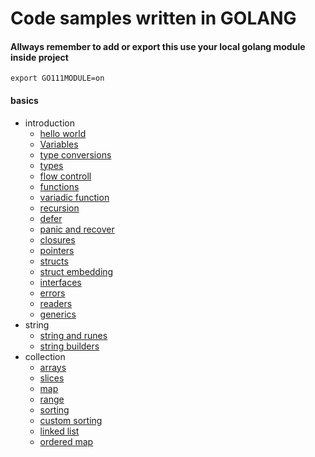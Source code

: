 # Code samples written in GOLANG

#### Allways remember to add or export this use your local golang module inside project
```
export GO111MODULE=on
```


#### basics
- introduction
  - [hello world](./codes/basics/introduction/hello_world.go)
  - [Variables](./codes/basics/introduction/variables.go)
  - [type conversions](./codes/basics/introduction/type_conversions.go)
  - [types](./codes/basics/introduction/types.go)
  - [flow controll](./codes/basics/introduction/flow_control.go)
  - [functions](./codes/basics/introduction/functions.go)
  - [variadic function](./codes/basics/introduction/variadic_functions.go)
  - [recursion](./codes/basics/introduction/recursion.go)
  - [defer](./codes/basics/introduction/defer.go)
  - [panic and recover](./codes/basics/introduction/panic_and_recover.go)
  - [closures](./codes/basics/introduction/colsures.go)
  - [pointers](./codes/basics/introduction/pointers.go)
  - [structs](./codes/basics/introduction/structs.go)
  - [struct embedding](./codes/basics/introduction/struct_embedding.go)
  - [interfaces](./codes/basics/introduction/interfaces.go)
  - [errors](./codes/basics/introduction/errors.go)
  - [readers](./codes/basics/introduction/readers.go)
  - [generics](./codes/basics/introduction/generics.go)
- string
  - [string and runes](./codes/basics/strings/string_and_runes.go)
  - [string builders](./codes/basics/strings/string_builder.go)
- collection
  - [arrays](./codes/basics/collections/arrays.go)
  - [slices](./codes/basics/collections/slices.go)
  - [map](./codes/basics/collections/map.go)
  - [range](./codes/basics/collections/ranges.go)
  - [sorting](./codes/basics/collections/sorting.go)
  - [custom sorting](./codes/basics/collections/custom_sorting.go)
  - [linked list](./codes/basics/collections/linked_lists.go)
  - [ordered map](./codes/basics/collections/order_maps.go)